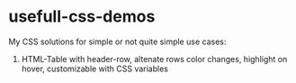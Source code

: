 # usefull-css-demos
My CSS solutions for simple or not quite simple use cases:
1. HTML-Table with header-row, altenate rows color changes, highlight on hover, customizable with CSS variables
